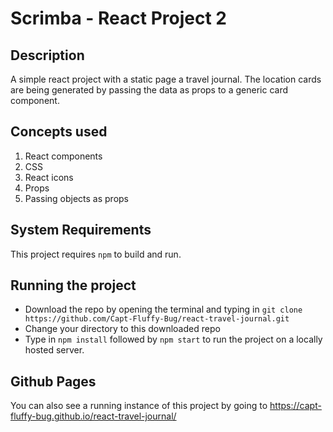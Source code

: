 # Scrimba - React Project 2

## Description
A simple react project with a static page a travel journal. The location cards are being generated by passing the data as props to a generic card component.


## Concepts used
1. React components
2. CSS
3. React icons
4. Props
5. Passing objects as props

## System Requirements
This project requires `npm` to build and run. 

## Running the project
* Download the repo by opening the terminal and typing in 
`
git clone https://github.com/Capt-Fluffy-Bug/react-travel-journal.git
`
* Change your directory to this downloaded repo
* Type in `npm install` followed by `npm start` to run the project on a locally hosted server.


## Github Pages
You can also see a running instance of this project by going to 
https://capt-fluffy-bug.github.io/react-travel-journal/
